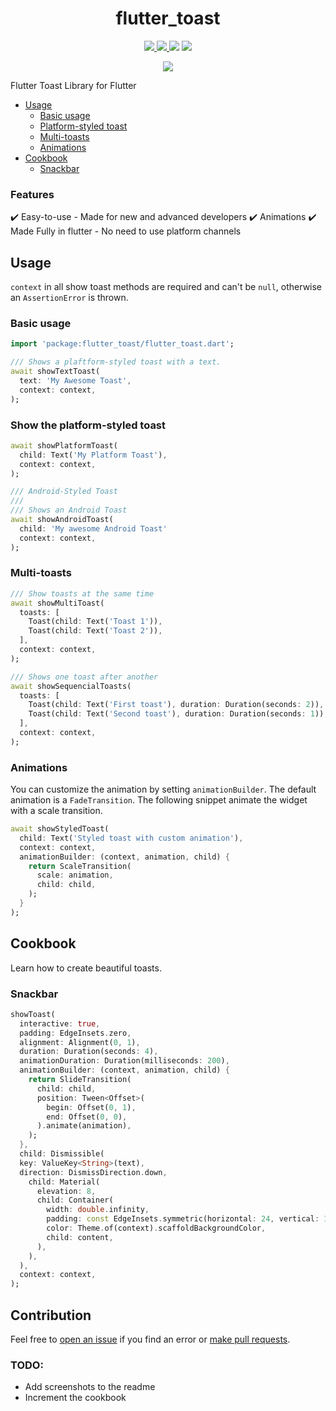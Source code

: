 <div>
  <h1 align="center">flutter_toast</h1>
  <p align="center" >
    <a title="Discord" href="https://discord.gg/674gpDQUVq">
      <img src="https://img.shields.io/discord/809528329337962516?label=discord&logo=discord" />
    </a>
    <a title="Pub" href="https://pub.dartlang.org/packages/flutter_toast" >
      <img src="https://img.shields.io/pub/v/flutter_toast.svg?style=popout&include_prereleases" />
    </a>
    <a title="Github License">
      <img src="https://img.shields.io/github/license/bdlukaa/flutter_toast" />
    </a>
    <a title="PRs are welcome">
      <img src="https://img.shields.io/badge/PRs-welcome-brightgreen.svg" />
    </a>
  <div>
  <p align="center">
    <a title="Buy me a coffee" href="https://www.buymeacoffee.com/bdlukaa">
      <img src="https://img.buymeacoffee.com/button-api/?text=Buy me a coffee&emoji=&slug=bdlukaa&button_colour=FF5F5F&font_colour=ffffff&font_family=Lato&outline_colour=000000&coffee_colour=FFDD00">
    </a>
  </p>

</div>

Flutter Toast Library for Flutter

- [Usage](#usage)
  - [Basic usage](#basic-usage)
  - [Platform-styled toast](#show-the-platform-styled-toast)
  - [Multi-toasts](#multi-toasts)
  - [Animations](#animations)
- [Cookbook](#cookbook)
  - [Snackbar](#snackbar)

### Features

✔️ Easy-to-use - Made for new and advanced developers
✔️ Animations
✔️ Made Fully in flutter - No need to use platform channels

## Usage

`context` in all show toast methods are required and can't be `null`, otherwise an `AssertionError` is thrown.

### Basic usage

```dart
import 'package:flutter_toast/flutter_toast.dart';

/// Shows a plaftform-styled toast with a text.
await showTextToast(
  text: 'My Awesome Toast',
  context: context,
);
```

### Show the platform-styled toast

```dart
await showPlatformToast(
  child: Text('My Platform Toast'),
  context: context,
);
```

```dart
/// Android-Styled Toast
///
/// Shows an Android Toast
await showAndroidToast(
  child: 'My awesome Android Toast'
  context: context,
);
```

### Multi-toasts

```dart
/// Show toasts at the same time
await showMultiToast(
  toasts: [
    Toast(child: Text('Toast 1')),
    Toast(child: Text('Toast 2')),
  ],
  context: context,
);

/// Shows one toast after another
await showSequencialToasts(
  toasts: [
    Toast(child: Text('First toast'), duration: Duration(seconds: 2)),
    Toast(child: Text('Second toast'), duration: Duration(seconds: 1)),
  ],
  context: context,
);
```

### Animations

You can customize the animation by setting `animationBuilder`. The default animation is a `FadeTransition`. The following snippet animate the widget with a scale transition.

```dart
await showStyledToast(
  child: Text('Styled toast with custom animation'),
  context: context,
  animationBuilder: (context, animation, child) {
    return ScaleTransition(
      scale: animation,
      child: child,
    );
  }
);
```

## Cookbook

Learn how to create beautiful toasts.

### Snackbar

```dart
showToast(
  interactive: true,
  padding: EdgeInsets.zero,
  alignment: Alignment(0, 1),
  duration: Duration(seconds: 4),
  animationDuration: Duration(milliseconds: 200),
  animationBuilder: (context, animation, child) {
    return SlideTransition(
      child: child,
      position: Tween<Offset>(
        begin: Offset(0, 1),
        end: Offset(0, 0),
      ).animate(animation),
    );
  },
  child: Dismissible(
  key: ValueKey<String>(text),
  direction: DismissDirection.down,
    child: Material(
      elevation: 8,
      child: Container(
        width: double.infinity,
        padding: const EdgeInsets.symmetric(horizontal: 24, vertical: 14),
        color: Theme.of(context).scaffoldBackgroundColor,
        child: content,
      ),
    ),
  ),
  context: context,
);
```

## Contribution

Feel free to [open an issue](https://github.com/bdlukaa/flutter_toast/issues/new) if you find an error or [make pull requests](https://github.com/bdlukaa/flutter_toast/pulls).

### TODO:

- Add screenshots to the readme
- Increment the cookbook